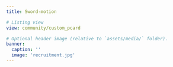 ```yaml
---
title: Sword-motion

# Listing view
view: community/custom_pcard

# Optional header image (relative to `assets/media/` folder).
banner:
  caption: ''
  image: 'recruitment.jpg'
---
```

